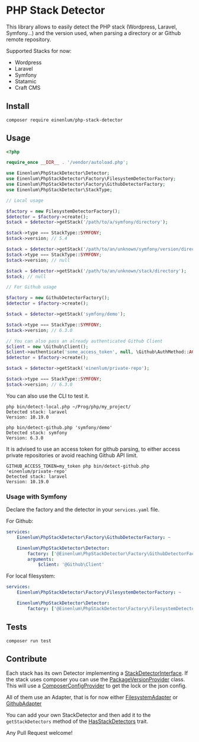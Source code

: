 # PHP Stack Detector

This library allows to easily detect the PHP stack (Wordpress, Laravel, Symfony…) and the version used, when parsing a directory or ar Github remote repository.

Supported Stacks for now:

- Wordpress
- Laravel
- Symfony
- Statamic
- Craft CMS

## Install

```
composer require einenlum/php-stack-detector
```

## Usage

```php
<?php

require_once __DIR__ . '/vendor/autoload.php';

use Einenlum\PhpStackDetector\Detector;
use Einenlum\PhpStackDetector\Factory\FilesystemDetectorFactory;
use Einenlum\PhpStackDetector\Factory\GithubDetectorFactory;
use Einenlum\PhpStackDetector\StackType;

// Local usage

$factory = new FilesystemDetectorFactory();
$detector = $factory->create();
$stack = $detector->getStack('/path/to/a/symfony/directory');

$stack->type === StackType::SYMFONY;
$stack->version; // 5.4

$stack = $detector->getStack('/path/to/an/unknown/symfony/version/directory');
$stack->type === StackType::SYMFONY;
$stack->version; // null

$stack = $detector->getStack('/path/to/an/unknown/stack/directory');
$stack; // null

// For Github usage

$factory = new GithubDetectorFactory();
$detector = $factory->create();

$stack = $detector->getStack('symfony/demo');

$stack->type === StackType::SYMFONY;
$stack->version; // 6.3.0

// You can also pass an already authenticated Github Client
$client = new \Github\Client();
$client->authenticate('some_access_token', null, \Github\AuthMethod::ACCESS_TOKEN);
$detector = $factory->create();

$stack = $detector->getStack('einenlum/private-repo');

$stack->type === StackType::SYMFONY;
$stack->version; // 6.3.0
```

You can also use the CLI to test it.

```
php bin/detect-local.php ~/Prog/php/my_project/
Detected stack: laravel
Version: 10.19.0

php bin/detect-github.php 'symfony/demo'
Detected stack: symfony
Version: 6.3.0
```

It is advised to use an access token for github parsing, to either access private repositories or avoid reaching Github API limit.

```
GITHUB_ACCESS_TOKEN=my_token php bin/detect-github.php 'einenlum/private-repo'
Detected stack: laravel
Version: 10.19.0
```

### Usage with Symfony

Declare the factory and the detector in your `services.yaml` file.

For Github:

```yaml
services:
    Einenlum\PhpStackDetector\Factory\GithubDetectorFactory: ~

    Einenlum\PhpStackDetector\Detector:
        factory: ['@Einenlum\PhpStackDetector\Factory\GithubDetectorFactory', 'create']
        arguments:
            $client: '@Github\Client'
```

For local filesystem:

```yaml
services:
    Einenlum\PhpStackDetector\Factory\FilesystemDetectorFactory: ~

    Einenlum\PhpStackDetector\Detector:
        factory: ['@Einenlum\PhpStackDetector\Factory\FilesystemDetectorFactory', 'create']
```

## Tests

```
composer run test
```

## Contribute

Each stack has its own Detector implementing a [StackDetectorInterface](src/StackDetectorInterface.php).
If the stack uses composer you can use the [PackageVersionProvider](src/Composer/PackageVersionProvider.php) class.
This will use a [ComposerConfigProvider](src/Composer/ComposerConfigProvider.php) to get the lock or the json config.

All of them use an Adapter, that is for now either [FilesystemAdapter](src/DirectoryCrawler/FilesystemAdapter.php) or [GithubAdapter](src/DirectoryCrawler/GithubAdapter.php)

You can add your own StackDetector and then add it to the `getStackDetectors` method of the [HasStackDetectors](src/Factory/HasStackDetectors.php) trait.

Any Pull Request welcome!
